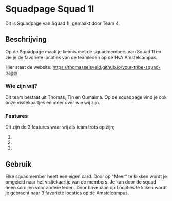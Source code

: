 # Squadpage Squad 1I
Dit is Squadpage van Squad 1I, gemaakt door Team 4.

## Beschrijving
Op de Squadpage maak je kennis met de squadmembers van Squad 1I en zie je de favoriete locaties van de teamleden op de HvA Amstelcampus.

Hier staat de website: https://thomasseisveld.github.io/your-tribe-squad-page/
### Wie zijn wij?
Dit team bestaat uit Thomas, Tin en Oumaima. Op de squadpage vind je ook onze visitekaartjes en meer over wie wij zijn.

### Features
Dit zijn de 3 features waar wij als team trots op zijn;

  1.
  2.
  3.


## Gebruik
Elke squadmember heeft een eigen card. Door op "Meer" te klikken wordt je omgeleid naar het visitekaartje van de members. Je kan door de squad heen scrollen voor andere leden. Door bovenaan op Locaties te kliken wordt je gebracht naar 3 favoriete locaties op de Amstelcampus.

